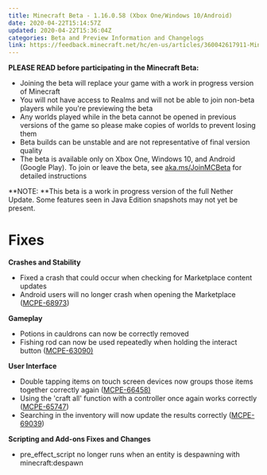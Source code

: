 ```yaml
---
title: Minecraft Beta - 1.16.0.58 (Xbox One/Windows 10/Android)
date: 2020-04-22T15:14:57Z
updated: 2020-04-22T15:36:04Z
categories: Beta and Preview Information and Changelogs
link: https://feedback.minecraft.net/hc/en-us/articles/360042617911-Minecraft-Beta-1-16-0-58-Xbox-One-Windows-10-Android-
---
```


**PLEASE READ before participating in the Minecraft Beta:**

- Joining the beta will replace your game with a work in progress version of Minecraft
- You will not have access to Realms and will not be able to join non-beta players while you're previewing the beta
- Any worlds played while in the beta cannot be opened in previous versions of the game so please make copies of worlds to prevent losing them
- Beta builds can be unstable and are not representative of final version quality
- The beta is available only on Xbox One, Windows 10, and Android (Google Play). To join or leave the beta, see [aka.ms/JoinMCBeta](https://aka.ms/JoinMCBeta) for detailed instructions

**NOTE: **This beta is a work in progress version of the full Nether Update. Some features seen in Java Edition snapshots may not yet be present.

# Fixes

**Crashes and Stability**

- Fixed a crash that could occur when checking for Marketplace content updates 
- Android users will no longer crash when opening the Marketplace ([MCPE-68973](https://bugs.mojang.com/browse/MCPE-68973))

**Gameplay**

- Potions in cauldrons can now be correctly removed
- Fishing rod can now be used repeatedly when holding the interact button ([MCPE-63090](https://bugs.mojang.com/browse/MCPE-63090)<u>)</u> 

**User Interface**

- Double tapping items on touch screen devices now groups those items together correctly again ([MCPE-66458](https://bugs.mojang.com/browse/MCPE-66458)<u>)</u>
- Using the 'craft all' function with a controller once again works correctly ([MCPE-65747](https://bugs.mojang.com/browse/MCPE-65747)) 
- Searching in the inventory will now update the results correctly ([MCPE-69039](https://bugs.mojang.com/browse/MCPE-69039)) 

**Scripting and Add-ons Fixes and Changes**

- pre_effect_script no longer runs when an entity is despawning with minecraft:despawn
